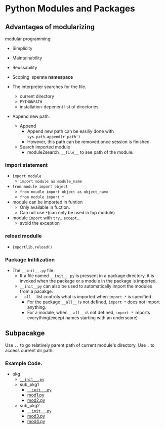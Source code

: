 # Python Modules and Packages
## Advantages of modularizing
modular programming
- Simplicity
- Maintainability
- Reussability
- Scoping: sperate __namespace__

- The interpreter searches for the file.
    - current directory
    - `PYTHONPATH`
    - installation-depenent list of directories.

- Append new path.
    - Append 
        - Append new path can be easiliy done with `sys.path.append(r'path')`
        - However, this path can be removed once session is finished.
    - Search imported module
        - module2search`.__file__` to see path of the module.

### import statement
- `import module`
    - `import module as module_name`
- `from module import object`
    - `from moudle import object as object_name`
    - `from module import *`
- module can be imported in funtion 
    - Only available in fuction. 
    - Can not use `*`(can only be used in top module)
- module `import` with `try`...`except`... 
    - avoid the exception

### reload modulle
- `importlib.reload()`

### Package Initilization
- The `__init__.py` file.
    - If a file named `__init__.py` is pressent in a package directory, it is invoked when the package or a module in the package is imported.
    - `__init__py` can also be used to automatically import the modules from a pacakge.
    - `__all__` list controls what is imported when `import *` is specified
        - For the package `__all__` is not defined, `import *` does not import anything.
        - For a module, when `__all__` is not defined, `import *` imports everything(except names starting with an underscore)

## Subpacakge 
Use `..` to go relatively parent path of current module's directory.
Use `.` to access current dir path.

### Example Code.
- pkg
    - [`__init__.py`](pkg/__init__.py)
    - sub_pkg1
        - [`__init__.py`](pkg/sub_pkg1/__init__.py)
        - [mod1.py](pkg/sub_pkg1/mod1.py)
        - [mod2.py](pkg/sub_pkg1/mod2.py)
     - sub_pkg2
        - [`__init__.py`](pkg/sub_pkg2/__init__.py)
        - [mod3.py](pkg/sub_pkg2/mod3.py)
        - [mod4.py](pkg/sub_pkg2/mod4.py)